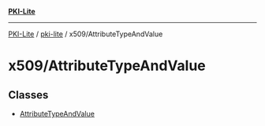 [**PKI-Lite**](../../../README.md)

---

[PKI-Lite](../../../README.md) / [pki-lite](../../README.md) / x509/AttributeTypeAndValue

# x509/AttributeTypeAndValue

## Classes

- [AttributeTypeAndValue](classes/AttributeTypeAndValue.md)
